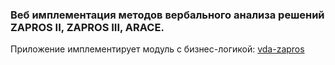 ### Веб имплементация методов вербального анализа решений ZAPROS II, ZAPROS III, ARACE.

Приложение имплементирует модуль с бизнес-логикой: [vda-zapros](https://github.com/ADanielGhost/vda-zapros "Мой vda-zapros")
